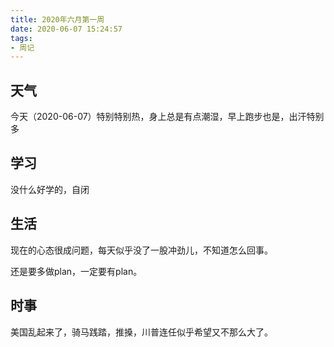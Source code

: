 ```yaml
---
title: 2020年六月第一周
date: 2020-06-07 15:24:57
tags:
- 周记
---
```


## 天气

今天（2020-06-07）特别特别热，身上总是有点潮湿，早上跑步也是，出汗特别多

## 学习

没什么好学的，自闭

## 生活

现在的心态很成问题，每天似乎没了一股冲劲儿，不知道怎么回事。

还是要多做plan，一定要有plan。

## 时事

美国乱起来了，骑马践踏，推搡，川普连任似乎希望又不那么大了。
